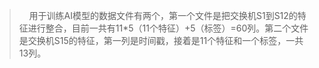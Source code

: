 ﻿> &nbsp;&nbsp;&nbsp;&nbsp;用于训练AI模型的数据文件有两个，第一个文件是把交换机S1到S12的特征进行整合，目前一共有11*5（11个特征）+5（标签）=60列。第二个文件是交换机S15的特征，第一列是时间戳，接着是11个特征和一个标签，一共13列。

